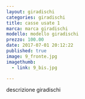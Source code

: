 ```yaml
---
layout: giradischi
categories: giradischi
title: casse usate 1
marca: marca giradischi
modello: modello giradischi
prezzo: 100.00
date: 2017-07-01 20:12:22
published: true
image: 9_fronte.jpg
imagethumb:
  - link: 9_bis.jpg

---
```


descrizione giradischi
